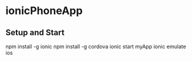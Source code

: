 # ionicPhoneApp

## Setup and Start
npm install -g ionic 
npm install -g cordova 
ionic start myApp 
ionic emulate ios 
